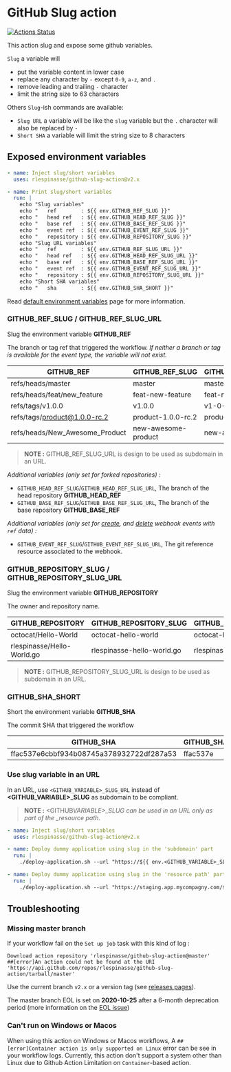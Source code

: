# GitHub Slug action

[![Actions Status][1]][2]

This action slug and expose some github variables.

`Slug` a variable will

- put the variable content in lower case
- replace any character by `-` except `0-9`, `a-z`, and `.`
- remove leading and trailing `-` character
- limit the string size to 63 characters

Others `Slug`-ish commands are available:

- `Slug URL` a variable will be like the `slug` variable but the `.` character will also be replaced by `-`
- `Short SHA` a variable will limit the string size to 8 characters

## Exposed environment variables

```yaml
- name: Inject slug/short variables
  uses: rlespinasse/github-slug-action@v2.x

- name: Print slug/short variables
  run: |
    echo "Slug variables"
    echo "   ref        : ${{ env.GITHUB_REF_SLUG }}"
    echo "   head ref   : ${{ env.GITHUB_HEAD_REF_SLUG }}"
    echo "   base ref   : ${{ env.GITHUB_BASE_REF_SLUG }}"
    echo "   event ref  : ${{ env.GITHUB_EVENT_REF_SLUG }}"
    echo "   repository : ${{ env.GITHUB_REPOSITORY_SLUG }}"
    echo "Slug URL variables"
    echo "   ref        : ${{ env.GITHUB_REF_SLUG_URL }}"
    echo "   head ref   : ${{ env.GITHUB_HEAD_REF_SLUG_URL }}"
    echo "   base ref   : ${{ env.GITHUB_BASE_REF_SLUG_URL }}"
    echo "   event ref  : ${{ env.GITHUB_EVENT_REF_SLUG_URL }}"
    echo "   repository : ${{ env.GITHUB_REPOSITORY_SLUG_URL }}"
    echo "Short SHA variables"
    echo "   sha        : ${{ env.GITHUB_SHA_SHORT }}"
```

Read [default environment variables][3] page for more information.

### GITHUB_REF_SLUG / GITHUB_REF_SLUG_URL

Slug the environment variable **GITHUB_REF**

The branch or tag ref that triggered the workflow.
_If neither a branch or tag is available for the event type, the variable will not exist._

| GITHUB_REF                     | GITHUB_REF_SLUG     | GITHUB_REF_SLUG_URL |
| ------------------------------ | ------------------- | ------------------- |
| refs/heads/master              | master              | master              |
| refs/heads/feat/new_feature    | feat-new-feature    | feat-new-feature    |
| refs/tags/v1.0.0               | v1.0.0              | v1-0-0              |
| refs/tags/product@1.0.0-rc.2   | product-1.0.0-rc.2  | product-1-0-0-rc-2  |
| refs/heads/New_Awesome_Product | new-awesome-product | new-awesome-product |

> **NOTE :**
> GITHUB_REF_SLUG_URL is design to be used as subdomain in an URL.

_Additional variables (only set for forked repositories) :_

- `GITHUB_HEAD_REF_SLUG`/`GITHUB_HEAD_REF_SLUG_URL`, The branch of the head repository **GITHUB_HEAD_REF**
- `GITHUB_BASE_REF_SLUG`/`GITHUB_BASE_REF_SLUG_URL`, The branch of the base repository **GITHUB_BASE_REF**

_Additional variables (only set for [create][4], and [delete][5] webhook events with `ref` data) :_

- `GITHUB_EVENT_REF_SLUG`/`GITHUB_EVENT_REF_SLUG_URL`, The git reference resource associated to the webhook.

### GITHUB_REPOSITORY_SLUG / GITHUB_REPOSITORY_SLUG_URL

Slug the environment variable **GITHUB_REPOSITORY**

The owner and repository name.

| GITHUB_REPOSITORY          | GITHUB_REPOSITORY_SLUG     | GITHUB_REPOSITORY_SLUG_URL |
| -------------------------- | -------------------------- | -------------------------- |
| octocat/Hello-World        | octocat-hello-world        | octocat-hello-world        |
| rlespinasse/Hello-World.go | rlespinasse-hello-world.go | rlespinasse-hello-world-go |

> **NOTE :**
> GITHUB_REPOSITORY_SLUG_URL is design to be used as subdomain in an URL.

### GITHUB_SHA_SHORT

Short the environment variable **GITHUB_SHA**

The commit SHA that triggered the workflow

| GITHUB_SHA                               | GITHUB_SHA_SHORT |
| ---------------------------------------- | ---------------- |
| ffac537e6cbbf934b08745a378932722df287a53 | ffac537e         |

### Use slug variable in an URL

In an URL, use `<GITHUB_VARIABLE>_SLUG_URL` instead of **<GITHUB_VARIABLE>\_SLUG** as subdomain to be compliant.

> **NOTE :**
> <GITHUB*VARIABLE>\_SLUG can be used in an URL only as part of the \_resource path*.

```yaml
- name: Inject slug/short variables
  uses: rlespinasse/github-slug-action@v2.x

- name: Deploy dummy application using slug in the 'subdomain' part
  run: |
    ./deploy-application.sh --url "https://${{ env.<GITHUB_VARIABLE>_SLUG_URL }}.staging.app.mycompagny.com"

- name: Deploy dummy application using slug in the 'resource path' part
  run: |
    ./deploy-application.sh --url "https://staging.app.mycompagny.com/${{ env.<GITHUB_VARIABLE>_SLUG }}"
```

## Troubleshooting

### Missing master branch

If your workflow fail on the `Set up job` task with this kind of log :

```
Download action repository 'rlespinasse/github-slug-action@master'
##[error]An action could not be found at the URI 'https://api.github.com/repos/rlespinasse/github-slug-action/tarball/master'
```

Use the current branch `v2.x` or a version tag (see [releases pages][6]).

The master branch EOL is set on **2020-10-25** after a 6-month deprecation period (more information on the [EOL issue][7])

### Can't run on Windows or Macos

When using this action on Windows or Macos workflows, A `##[error]Container action is only supported on Linux` error can be see in your workflow logs.
Currently, this action don't support a system other than Linux due to Github Action Limitation on `Container`-based action.

[1]: https://github.com/rlespinasse/github-slug-action/workflows/Build/badge.svg
[2]: https://github.com/rlespinasse/github-slug-action/actions
[3]: https://help.github.com/en/actions/configuring-and-managing-workflows/using-environment-variables#default-environment-variables
[4]: https://docs.github.com/en/developers/webhooks-and-events/webhook-events-and-payloads#create
[5]: https://docs.github.com/en/developers/webhooks-and-events/webhook-events-and-payloads#delete
[6]: https://github.com/rlespinasse/github-slug-action/releases
[7]: https://github.com/rlespinasse/github-slug-action/issues/15


